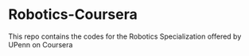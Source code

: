 # Robotics-Coursera
This repo contains the codes for the Robotics Specialization offered by UPenn on Coursera

